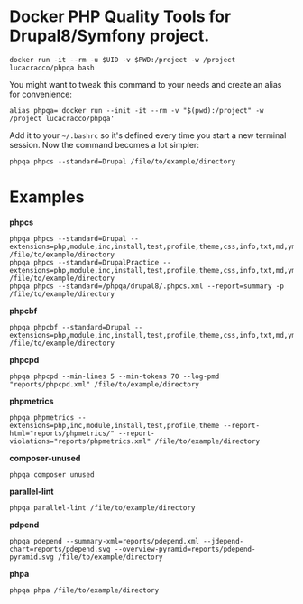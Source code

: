 # Docker PHP Quality Tools for Drupal8/Symfony project.

```shell
docker run -it --rm -u $UID -v $PWD:/project -w /project lucacracco/phpqa bash
```

You might want to tweak this command to your needs and create an alias for convenience:

```shell
alias phpqa='docker run --init -it --rm -v "$(pwd):/project" -w /project lucacracco/phpqa'
```

Add it to your `~/.bashrc` so it's defined every time you start a new terminal session.
Now the command becomes a lot simpler:

```shell
phpqa phpcs --standard=Drupal /file/to/example/directory
```


# Examples

**phpcs**

    phpqa phpcs --standard=Drupal --extensions=php,module,inc,install,test,profile,theme,css,info,txt,md,yml /file/to/example/directory
    phpqa phpcs --standard=DrupalPractice --extensions=php,module,inc,install,test,profile,theme,css,info,txt,md,yml /file/to/example/directory
    phpqa phpcs --standard=/phpqa/drupal8/.phpcs.xml --report=summary -p /file/to/example/directory

**phpcbf**
    
    phpqa phpcbf --standard=Drupal --extensions=php,module,inc,install,test,profile,theme,css,info,txt,md,yml /file/to/example/directory

**phpcpd**
    
    phpqa phpcpd --min-lines 5 --min-tokens 70 --log-pmd "reports/phpcpd.xml" /file/to/example/directory

**phpmetrics**

    phpqa phpmetrics --extensions=php,inc,module,install,test,profile,theme --report-html="reports/phpmetrics/" --report-violations="reports/phpmetrics.xml" /file/to/example/directory

**composer-unused**

    phpqa composer unused

**parallel-lint**
    
    phpqa parallel-lint /file/to/example/directory

**pdpend**

    phpqa pdepend --summary-xml=reports/pdepend.xml --jdepend-chart=reports/pdepend.svg --overview-pyramid=reports/pdepend-pyramid.svg /file/to/example/directory

**phpa**
    
    phpqa phpa /file/to/example/directory
